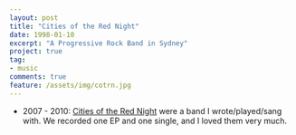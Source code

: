 ```yaml
---
layout: post
title: "Cities of the Red Night"
date: 1998-01-10
excerpt: "A Progressive Rock Band in Sydney"
project: true
tag:
- music
comments: true
feature: /assets/img/cotrn.jpg
---
```


* 2007 - 2010: [Cities of the Red Night](https://payhip.com/cotrn) were a band I wrote/played/sang with. We recorded one EP and one single, and I loved them very much.
